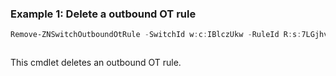 ### Example 1: Delete a outbound OT rule
```powershell
Remove-ZNSwitchOutboundOtRule -SwitchId w:c:IBlczUkw -RuleId R:s:7LGjhvWE
```

```output

```

This cmdlet deletes an outbound OT rule.
